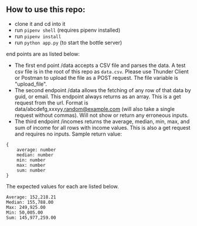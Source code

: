 ## How to use this repo:

- clone it and cd into it
- run ```pipenv shell``` (requires pipenv installed)
- run ```pipenv install```
- run ```python app.py``` (to start the bottle server)

end points are as listed below: 


- The first end point /data accepts a CSV file and parses the data. A test csv file is in the root of this repo as `data.csv`. Please use Thunder Client or Postman to upload the file as a POST request. The file variable is "upload_file".
- The second endpoint /data allows the fetching of any row of that data by guid, or email. This endpoint always returns as an array. This is a get request from the url. Format is data/abcdefg,xxxyy,random@example.com (will also take a single request without commas). Will not show or return any erroneous inputs. 
- The third endpoint /incomes returns the average, median, min, max, and sum of income for all rows with income values. This is also a get request and requires no inputs.
Sample return value: 
```
{
    average: number
    median: number
    min: number
    max: number
    sum: number
}
```

The expected values for each are listed below. 

```
Average: 152,218.21
Median: 155,788.00
Max: 249,925.00
Min: 50,005.00
Sum: 145,977,259.00
```





